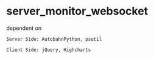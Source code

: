 server_monitor_websocket
========================
dependent on

    Server Side: AutobahnPython, psutil
  
    Client Side: jQuery, Highcharts
